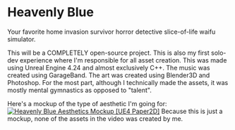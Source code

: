 # Heavenly Blue
Your favorite home invasion survivor horror detective slice-of-life waifu simulator. 

This will be a COMPLETELY open-source project. This is also my first solo-dev experience where I'm responsible for all asset creation.
This was made using Unreal Engine 4.24 and almost exclusively C++. The music was created using GarageBand. The art was created using Blender3D and Photoshop.
For the most part, although I technically made the assets, it was mostly mental gymnastics as opposed to "talent".

Here's a mockup of the type of aesthetic I'm going for:
[![Heavenly Blue Aesthetics Mockup [UE4 Paper2D]](https://i.ibb.co/qsX6DBw/https-i-ytimg-com-vi-uh-JTLh2-MM6-U-hqdefault.jpg)](https://youtu.be/uhJTLh2MM6U "Heavenly Blue Aesthetics Mockup [UE4 Paper2D]")
Because this is just a mockup, none of the assets in the video was created by me.
